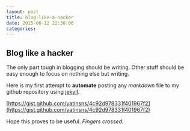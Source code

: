 ```yaml
---
layout: post
title: blog-like-a-hacker
date: 2015-06-12 22:38:06
categories: 
---
```


## Blog like a hacker

The only part tough in blogging should be writing. Other stuff should be easy enough to focus on nothing else but writing.

Here is my first attempt to **automate** posting any _markdown_ file to my github repository using [jekyll](http://jekyllrb.com).

[https://gist.github.com/yatinsns/4c92d978331f401967f2](https://gist.github.com/yatinsns/4c92d978331f401967f2)

Hope this proves to be useful. *Fingers crossed.*

